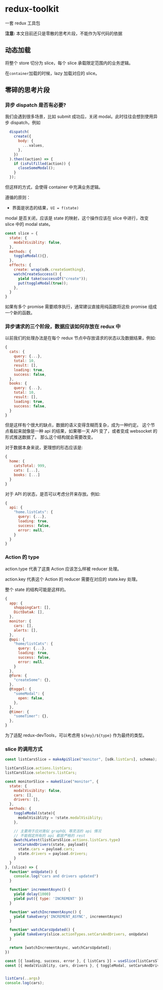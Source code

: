 # redux-toolkit

一套 redux 工具包

**注意:** 本文目前还只是零散的思考片段，不能作为写代码的依据

## 动态加载

将整个 store 切分为 slice，每个 slice 承载限定范围内的业务逻辑。

在`container`加载的时候，lazy 加载对应的 slice。

## 零碎的思考片段

### 异步 dispatch 是否有必要?

我们会遇到很多场景，比如 submit 成功后，关闭 modal。此时往往会想到使用异步 dispatch，例如

```js
  dispatch(
    create({
      body: {
        ...values,
      },
    })
  ).then((action) => {
    if (isFulfilled(action)) {
      closeSomeModal();
    }
  });
```

但这样的方式，会使得 container 中充满业务逻辑。

遵循的原则：

- 界面是状态的结果，`UI = f(state)`

modal 是否关闭，应该是 state 的映射，这个操作应该在 slice 中进行，改变 slice 中的 modal state。

```js
const slice = {
  state: {
    modalVisiblity: false,
  },
  methods: {
    toggleModal(){},
  },
  effects: {
    create: wrap(sdk.createSomthing),
    watchCreateSuccess() {
      yield take(successOf("create"));
      put(toggleModal(true));
    },
  }
}
```

如果有多个 promise 需要顺序执行，通常建议直接用纯函数将这些 promise 组成一个新的函数。

### 异步请求的三个阶段，数据应该如何存放在 redux 中

以前我们的处理办法是在每个 redux 节点中存放请求的状态以及数据结果，例如:

```js
{
  cats: {
    query: {...},
    total: 10,
    result: [],
    loading: true,
    success: false,
  },
  books: {
    query: {...},
    total: 10,
    result: [],
    loading: true,
    success: false,
  }
}
```

但是这样有个很大的缺点，数据的语义变得含糊而复杂，成为一种约定。
这个节点看起来就像是一种 api 的结果，如果哪一天 API 变了，或者变成 websocket 的形式推送数据了。
那么这个结构就会需要改变。

对于数据本身来说，更理想的形态应该是:

```js
{
  home: {
    catsTotal: 999,
    cats: [...],
    books: [...]
  }
}
```

对于 API 的状态，是否可以考虑分开来存放。例如:

```js
{
  api: {
    "home.listCats": {
      query: {...},
      loading: true,
      success: false,
      error: null,
    }
  }
}
```

### Action 的 type

action.type 代表了这类 Action 应该怎么样被 reducer 处理。

action.key 代表这个 Action 的 reducer 需要在对应的 state.key 处理。

整个 state 的结构可能是这样的。

```js
{
  app: {
    shoppingCart: [],
    DictDataA: [],
  },
  monitor: {
    cars: [],
    alerts: [],
  },
  @api: {
    "home/listCats": {
      query: {...},
      loading: true,
      success: false,
      error: null,
    }
  },
  @form: {
    "createSome": {},
  },
  @toggel: {
    "someModal": {
      open: false,
    },
  },
  @timer: {
    "someTimer": {},
  },
}
```

为了适配 redux-devTools，可以考虑用 `${key}/${type}` 作为最终的类型。

### slice 的调用方式

```js
const listCarsSlice = makeApiSlice("monitor", [sdk.listCars], schema);

listCarsSlice.actions.listCars;
listCarsSlice.selectors.listCars;

const monitorSlice = makeSlice("monitor", {
  state: {
    modalVisiblity: false,
    cars: [],
    drivers: [],
  },
  methods: {
    toggleModal(state){
      modalVisiblity = !state.modalVisiblity;
    },

    // 主要用于应对类似 graphQL 等灵活的 api 情况
    // 不能假定所有的 api 都是严格的 rest
    @watchLatest(listCarsSlice.actions.listCars.type)
    setCarsAndDrivers(state, payload){ 
      state.cars = payload.cars;
      state.drivers = payload.drivers;
    }
  }
}, (slice) => {
  function* onUpdate() {
    console.log("cars and drivers updated")
  }

  function* incrementAsync() {
    yield delay(1000)
    yield put({ type: 'INCREMENT' })
  }

  function* watchIncrementAsync() {
    yield takeEvery('INCREMENT_ASYNC', incrementAsync)
  }

  function* watchCarsUpdated() {
    yield takeEvery(slice.actionTypes.setCarsAndDrivers, onUpdate)
  }

  return [watchIncrementAsync, watchCarsUpdated];
})

const [{ loading, success, error }, { listCars }] = useSlice(listCarsSlice);
const [{ modalVisiblity, cars, drivers }, { toggleModal, setCarsAndDrivers }] = useSlice(monitorSlice);


listCars(..args)
console.log(cars);
```
